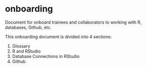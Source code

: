 # onboarding
Document for onboard trainees and collaborators to working with R, databases, Github, etc.

This onboarding document is divided into 4 sections: 
1. Glossary
2. R and RStudio
3. Database Connections in RStudio
4. Github
